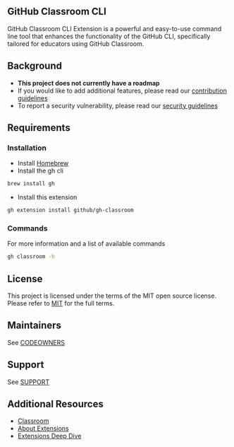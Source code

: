 ## GitHub Classroom CLI

GitHub Classroom CLI Extension is a powerful and easy-to-use command line tool that enhances the functionality of the GitHub CLI, specifically tailored for educators using GitHub Classroom.

## Background

- **This project does not currently have a roadmap**
- If you would like to add additional features, please read our [contribution guidelines](./CONTRIBUTING.md)
- To report a security vulnerability, please read our [security guidelines](./SECURITY.md)

## Requirements

### Installation 
- Install [Homebrew](https://brew.sh/)
- Install the gh cli
```bash
brew install gh
```
- Install this extension
```bash
gh extension install github/gh-classroom
```

### Commands

For more information and a list of available commands

```bash
gh classroom -h
```

## License

This project is licensed under the terms of the MIT open source license. Please refer to [MIT](./LICENSE) for the full terms.

## Maintainers

See [CODEOWNERS](./CODEOWNERS)

## Support

See [SUPPORT](./SUPPORT.md)

## Additional Resources

- [Classroom](https://classroom.github.com)
- [About Extensions](https://docs.github.com/en/github-cli/github-cli/creating-github-cli-extensions)
- [Extensions Deep Dive](https://github.blog/2023-01-13-new-github-cli-extension-tools/)
